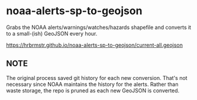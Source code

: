 # noaa-alerts-sp-to-geojson

Grabs the NOAA alerts/warnings/watches/hazards shapefile and converts it to a small-(ish) GeoJSON every hour.

<https://hrbrmstr.github.io/noaa-alerts-sp-to-geojson/current-all.geojson>

## NOTE

The original process saved git history for each new conversion. That's not necessary since NOAA
maintains the history for the alerts. Rather than waste storage, the repo is pruned as each
new GeoJSON is converted.

